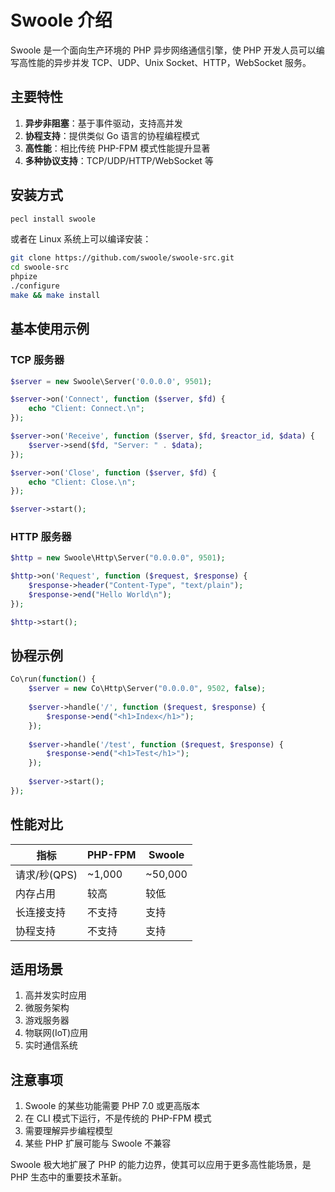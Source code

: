 # Swoole 介绍

Swoole 是一个面向生产环境的 PHP 异步网络通信引擎，使 PHP 开发人员可以编写高性能的异步并发 TCP、UDP、Unix Socket、HTTP，WebSocket 服务。

## 主要特性

1. **异步非阻塞**：基于事件驱动，支持高并发
2. **协程支持**：提供类似 Go 语言的协程编程模式
3. **高性能**：相比传统 PHP-FPM 模式性能提升显著
4. **多种协议支持**：TCP/UDP/HTTP/WebSocket 等

## 安装方式

```bash
pecl install swoole
```

或者在 Linux 系统上可以编译安装：

```bash
git clone https://github.com/swoole/swoole-src.git
cd swoole-src
phpize
./configure
make && make install
```

## 基本使用示例

### TCP 服务器

```php
$server = new Swoole\Server('0.0.0.0', 9501);

$server->on('Connect', function ($server, $fd) {
    echo "Client: Connect.\n";
});

$server->on('Receive', function ($server, $fd, $reactor_id, $data) {
    $server->send($fd, "Server: " . $data);
});

$server->on('Close', function ($server, $fd) {
    echo "Client: Close.\n";
});

$server->start();
```

### HTTP 服务器

```php
$http = new Swoole\Http\Server("0.0.0.0", 9501);

$http->on('Request', function ($request, $response) {
    $response->header("Content-Type", "text/plain");
    $response->end("Hello World\n");
});

$http->start();
```

## 协程示例

```php
Co\run(function() {
    $server = new Co\Http\Server("0.0.0.0", 9502, false);
    
    $server->handle('/', function ($request, $response) {
        $response->end("<h1>Index</h1>");
    });
    
    $server->handle('/test', function ($request, $response) {
        $response->end("<h1>Test</h1>");
    });
    
    $server->start();
});
```

## 性能对比

| 指标          | PHP-FPM       | Swoole        |
|---------------|--------------|--------------|
| 请求/秒(QPS)  | ~1,000       | ~50,000      |
| 内存占用      | 较高         | 较低         |
| 长连接支持    | 不支持       | 支持         |
| 协程支持      | 不支持       | 支持         |

## 适用场景

1. 高并发实时应用
2. 微服务架构
3. 游戏服务器
4. 物联网(IoT)应用
5. 实时通信系统

## 注意事项

1. Swoole 的某些功能需要 PHP 7.0 或更高版本
2. 在 CLI 模式下运行，不是传统的 PHP-FPM 模式
3. 需要理解异步编程模型
4. 某些 PHP 扩展可能与 Swoole 不兼容

Swoole 极大地扩展了 PHP 的能力边界，使其可以应用于更多高性能场景，是 PHP 生态中的重要技术革新。